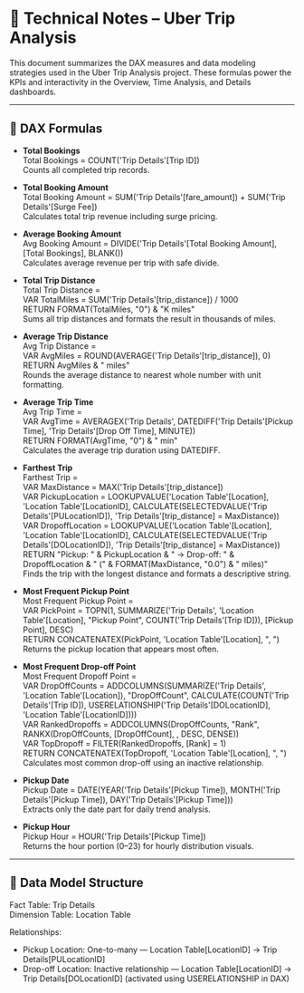 # 🧠 Technical Notes – Uber Trip Analysis

This document summarizes the DAX measures and data modeling strategies used in the Uber Trip Analysis project. These formulas power the KPIs and interactivity in the Overview, Time Analysis, and Details dashboards.

---

## 📐 DAX Formulas

- **Total Bookings**  
  Total Bookings = COUNT('Trip Details'[Trip ID])  
  Counts all completed trip records.

- **Total Booking Amount**  
  Total Booking Amount = SUM('Trip Details'[fare_amount]) + SUM('Trip Details'[Surge Fee])  
  Calculates total trip revenue including surge pricing.

- **Average Booking Amount**  
  Avg Booking Amount = DIVIDE('Trip Details'[Total Booking Amount], [Total Bookings], BLANK())  
  Calculates average revenue per trip with safe divide.

- **Total Trip Distance**  
  Total Trip Distance =  
  VAR TotalMiles = SUM('Trip Details'[trip_distance]) / 1000  
  RETURN FORMAT(TotalMiles, "0") & "K miles"  
  Sums all trip distances and formats the result in thousands of miles.

- **Average Trip Distance**  
  Avg Trip Distance =  
  VAR AvgMiles = ROUND(AVERAGE('Trip Details'[trip_distance]), 0)  
  RETURN AvgMiles & " miles"  
  Rounds the average distance to nearest whole number with unit formatting.

- **Average Trip Time**  
  Avg Trip Time =  
  VAR AvgTime = AVERAGEX('Trip Details', DATEDIFF('Trip Details'[Pickup Time], 'Trip Details'[Drop Off Time], MINUTE))  
  RETURN FORMAT(AvgTime, "0") & " min"  
  Calculates the average trip duration using DATEDIFF.

- **Farthest Trip**  
  Farthest Trip =  
  VAR MaxDistance = MAX('Trip Details'[trip_distance])  
  VAR PickupLocation = LOOKUPVALUE('Location Table'[Location], 'Location Table'[LocationID], CALCULATE(SELECTEDVALUE('Trip Details'[PULocationID]), 'Trip Details'[trip_distance] = MaxDistance))  
  VAR DropoffLocation = LOOKUPVALUE('Location Table'[Location], 'Location Table'[LocationID], CALCULATE(SELECTEDVALUE('Trip Details'[DOLocationID]), 'Trip Details'[trip_distance] = MaxDistance))  
  RETURN "Pickup: " & PickupLocation & " → Drop-off: " & DropoffLocation & " (" & FORMAT(MaxDistance, "0.0") & " miles)"  
  Finds the trip with the longest distance and formats a descriptive string.

- **Most Frequent Pickup Point**  
  Most Frequent Pickup Point =  
  VAR PickPoint = TOPN(1, SUMMARIZE('Trip Details', 'Location Table'[Location], "Pickup Point", COUNT('Trip Details'[Trip ID])), [Pickup Point], DESC)  
  RETURN CONCATENATEX(PickPoint, 'Location Table'[Location], ", ")  
  Returns the pickup location that appears most often.

- **Most Frequent Drop-off Point**  
  Most Frequent Dropoff Point =  
  VAR DropOffCounts = ADDCOLUMNS(SUMMARIZE('Trip Details', 'Location Table'[Location]), "DropOffCount", CALCULATE(COUNT('Trip Details'[Trip ID]), USERELATIONSHIP('Trip Details'[DOLocationID], 'Location Table'[LocationID])))  
  VAR RankedDropoffs = ADDCOLUMNS(DropOffCounts, "Rank", RANKX(DropOffCounts, [DropOffCount], , DESC, DENSE))  
  VAR TopDropoff = FILTER(RankedDropoffs, [Rank] = 1)  
  RETURN CONCATENATEX(TopDropoff, 'Location Table'[Location], ", ")  
  Calculates most common drop-off using an inactive relationship.

- **Pickup Date**  
  Pickup Date = DATE(YEAR('Trip Details'[Pickup Time]), MONTH('Trip Details'[Pickup Time]), DAY('Trip Details'[Pickup Time]))  
  Extracts only the date part for daily trend analysis.

- **Pickup Hour**  
  Pickup Hour = HOUR('Trip Details'[Pickup Time])  
  Returns the hour portion (0–23) for hourly distribution visuals.

---

## 🔗 Data Model Structure

Fact Table: Trip Details  
Dimension Table: Location Table

Relationships:  
- Pickup Location: One-to-many — Location Table[LocationID] → Trip Details[PULocationID]  
- Drop-off Location: Inactive relationship — Location Table[LocationID] → Trip Details[DOLocationID] (activated using USERELATIONSHIP in DAX)
